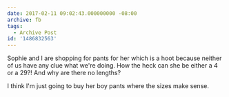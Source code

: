 ```yaml
---
date: 2017-02-11 09:02:43.000000000 -08:00
archive: fb
tags: 
  - Archive Post
id: '1486832563'
---
```


Sophie and I are shopping for pants for her which is a hoot because neither of us have any clue what we're doing. How the heck can she be either a 4 or a 29?! And why are there no lengths?

I think I'm just going to buy her boy pants where the sizes make sense.
